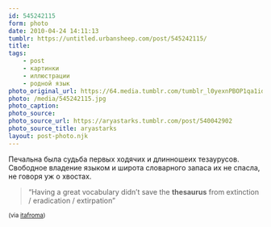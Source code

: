 ```yaml
---
id: 545242115
form: photo
date: 2010-04-24 14:11:13
tumblr: https://untitled.urbansheep.com/post/545242115/
title:
tags:
    - post
    - картинки
    - иллюстрации
    - родной язык
photo_original_url: https://64.media.tumblr.com/tumblr_l0yexnPBOP1qa1id2o1_500.jpg
photo: /media/545242115.jpg
photo_caption: 
photo_source:
photo_source_url: https://aryastarks.tumblr.com/post/540042902
photo_source_title: aryastarks
layout: post-photo.njk
---
```


<p>Печальна была судьба первых ходячих и длинношеих тезаурусов. Свободное владение языком и широта словарного запаса их не спасла, не говоря уж о хвостах.</p>

<blockquote><p>“Having a great vocabulary didn’t save the <strong>thesaurus</strong> from extinction / eradication / extirpation”</p></blockquote>

<p><small>(via <a href="http://marklr.com/post/540905248/having-a-great-vocabulary-didnt-save-the" class="tumblr_blog">itafroma</a>)</small></p>
